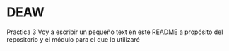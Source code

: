 # DEAW
Practica 3
Voy a escribir un pequeño text en este README a propósito del repositorio y el módulo para el que lo utilizaré
